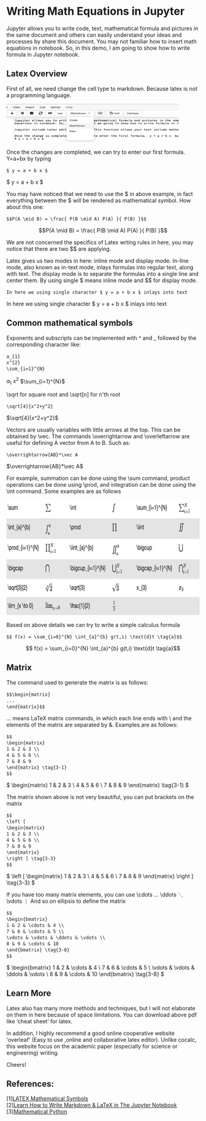 # Writing Math Equations in Jupyter

Jupyter allows you to write code, text, mathematical formula and pictures in the same document and others can easily understand your ideas and processes by share this document. You may not familiar how to insert math equations in notebook. So, in this demo, I am going to show how to write formula in Jupyter notebook.

## Latex Overview
First of all, we need change the cell type to markdown. Because latex is not a programming language.

<img src="https://raw.githubusercontent.com/SakuraChaojun/Neural-DataSci-Mybook/master/.gitbook/assets/image%20(1).png" alt="GitHub" title="GitHub,Social Coding" width="450px" height="100px" /> <br>

Once the changes are completed, we can try to enter our first formula. Y=a+bx by typing
```
$ y = a + b x $
```
$ y = a + b x $

You may have noticed that we need to use the \$ in above example, in fact everything between the \$ will be rendered as mathematical symbol.
How about this one: 

```
$$P(A \mid B) = \frac{ P(B \mid A) P(A) }{ P(B) }$$
```
$$P(A \mid B) = \frac{ P(B \mid A) P(A) }{ P(B) }$$

We are not concerned the specifics of Latex wrting rules in here, you may notice that there are two $$ are applying.

Latex gives us two modes in here: inline mode and display mode. In-line mode, also known as in-text mode, inlays formulas into regular text, along with text. The display mode is to separate the formulas into a single line and center them. By using single \$ means inline mode and $$ for display mode.

```
In here we using single character $ y = a + b x $ inlays into text
```
In here we using single character $ y = a + b x $ inlays into text

## Common mathematical symbols
Exponents and subscripts can be implemented with ^ and _ followed by the corresponding character like:

```
a_{1}
x^{2}
\sum_{i=1}^{N}
```
$a_{1}$ $x^{2}$ $\sum_{i=1}^{N}$

\sqrt for square root and  \sqrt[n] for n'th root
```
\sqrt[4]{x^2+y^2}
```
$\sqrt[4]{x^2+y^2}$

Vectors are usually variables with little arrows at the top. This can be obtained by  \vec. The commands \overrightarrow and \overleftarrow are useful for defining A vector from A to B. Such as:

```
\overrightarrow{AB}*\vec A
```
$\overrightarrow{AB}*\vec A$

For example, summation can be done using the \sum command, product operations can be done using \prod, and integration can be done using the \int command. Some examples are as follows

<img src="https://raw.githubusercontent.com/SakuraChaojun/Neural-DataSci-Mybook/master/.gitbook/assets/image%20(2).png" alt="GitHub" title="GitHub,Social Coding" width="550px" height="300px" /> <br>

Based on above details we can try to write a simple calculus formula

```
$$ f(x) = \sum_{i=0}^{N} \int_{a}^{b} g(t,i) \text{d}t \tag{a}$$
```
$$ f(x) = \sum_{i=0}^{N} \int_{a}^{b} g(t,i) \text{d}t \tag{a}$$

## Matrix

The command used to generate the matrix is as follows:
```
$$\begin{matrix}
...
\end{matrix}$$
```

... means LaTeX matrix commands, in which each line ends with \ and the elements of the matrix are separated by &. Examples are as follows:

```
$$
\begin{matrix}
1 & 2 & 3 \\
4 & 5 & 6 \\
7 & 8 & 9
\end{matrix} \tag{3-1}
$$
```
$
\begin{matrix}
1 & 2 & 3 \\
4 & 5 & 6 \\
7 & 8 & 9
\end{matrix} \tag{3-1}
$

The matrix shown above is not very beautiful, you can put brackets on the matrix

```
$$
\left [
\begin{matrix}
1 & 2 & 3 \\
4 & 5 & 6 \\
7 & 8 & 9
\end{matrix}
\right ] \tag{3-3}
$$
```
$
\left [
\begin{matrix}
1 & 2 & 3 \\
4 & 5 & 6 \\
7 & 8 & 9
\end{matrix}
\right ] \tag{3-3}
$

If you have too many matrix elements, you can use  \cdots ... \ddots ⋱ \vdots ⋮ And so on ellipsis to define the matrix

```
$$
\begin{bmatrix}
1 & 2 & \cdots & 4 \\
7 & 6 & \cdots & 5 \\
\vdots & \vdots & \ddots & \vdots \\
8 & 9 & \cdots & 10
\end{bmatrix} \tag{3-8}
$$
```
$
\begin{bmatrix}
1 & 2 & \cdots & 4 \\
7 & 6 & \cdots & 5 \\
\vdots & \vdots & \ddots & \vdots \\
8 & 9 & \cdots & 10
\end{bmatrix} \tag{3-8}
$

## Learn More

Latex also has many more methods and techniques, but I will not elaborate on them in here because of space limitations. You can download above pdf like ‘cheat sheet’ for latex.

In addition, I highly recommend a good online cooperative website 'overleaf' (Easy to use ,online and collaborative latex editor).  Unlike cocalc, this website focus on the academic paper (especially for science or engineering) writing. 

Cheers!


## References:
[1][LATEX Mathematical Symbols](https://www.caam.rice.edu/~heinken/latex/symbols.pdf) <br>
[2][Learn How to Write Markdown & LaTeX in The Jupyter Notebook](https://towardsdatascience.com/write-markdown-latex-in-the-jupyter-notebook-10985edb91fd) <br>
[3][Mathematical Python](https://www.math.ubc.ca/~pwalls/math-python/jupyter/latex/)




